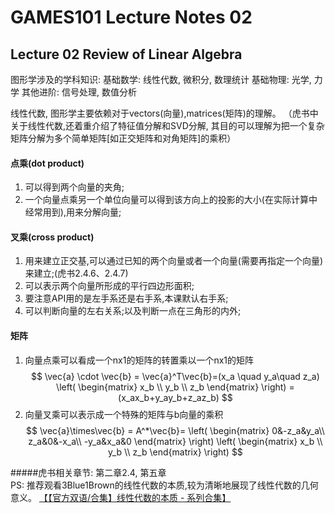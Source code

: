 # GAMES101 Lecture Notes 02  
## Lecture 02  Review of Linear Algebra
图形学涉及的学科知识:
基础数学: 线性代数, 微积分, 数理统计
基础物理: 光学, 力学
其他进阶: 信号处理, 数值分析

线性代数, 图形学主要依赖对于vectors(向量),matrices(矩阵)的理解。
（虎书中关于线性代数,还着重介绍了特征值分解和SVD分解, 其目的可以理解为把一个复杂矩阵分解为多个简单矩阵[如正交矩阵和对角矩阵]的乘积）

#### 点乘(dot product) 
1) 可以得到两个向量的夹角;
2) 一个向量点乘另一个单位向量可以得到该方向上的投影的大小(在实际计算中经常用到),用来分解向量;
#### 叉乘(cross product)
1) 用来建立正交基,可以通过已知的两个向量或者一个向量(需要再指定一个向量)来建立;(虎书2.4.6、2.4.7)
2) 可以表示两个向量所形成的平行四边形面积;
3) 要注意API用的是左手系还是右手系,本课默认右手系;
4) 可以判断向量的左右关系;以及判断一点在三角形的内外;
#### 矩阵
1) 向量点乘可以看成一个nx1的矩阵的转置乘以一个nx1的矩阵
$$
\vec{a} \cdot \vec{b} = \vec{a}^T\vec{b}=(x_a \quad y_a\quad z_a)
\left(
\begin{matrix}
x_b \\ y_b \\ z_b
\end{matrix}
\right)
 = (x_ax_b+y_ay_b+z_az_b)
$$
2) 向量叉乘可以表示成一个特殊的矩阵与b向量的乘积
$$
\vec{a}\times\vec{b} = A^*\vec{b}=
\left(
\begin{matrix}
0&-z_a&y_a\\ z_a&0&-x_a\\ -y_a&x_a&0
\end{matrix}
\right)
\left(
\begin{matrix}
x_b \\ y_b \\ z_b
\end{matrix}
\right)
$$


#####虎书相关章节: 第二章2.4, 第五章  
PS: 推荐观看3Blue1Brown的线性代数的本质,较为清晰地展现了线性代数的几何意义。
[【【官方双语/合集】线性代数的本质 - 系列合集】 ](https://www.bilibili.com/video/BV1ys411472E/)



